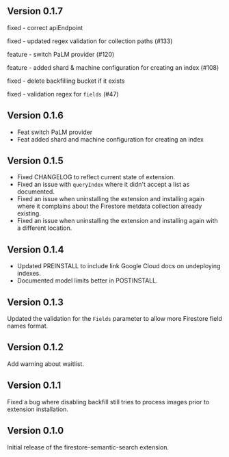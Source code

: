 ## Version 0.1.7


fixed - correct apiEndpoint

fixed - updated regex validation for collection paths (#133)

feature - switch PaLM provider (#120)

feature - added shard & machine configuration for creating an index (#108)

fixed - delete backfilling bucket if it exists

fixed - validation regex for `fields` (#47)

## Version 0.1.6

- Feat switch PaLM provider
- Feat added shard and machine configuration for creating an index

## Version 0.1.5

- Fixed CHANGELOG to reflect current state of extension.
- Fixed an issue with `queryIndex` where it didn't accept a list as documented.
- Fixed an issue when uninstalling the extension and installing again where it complains about the Firestore metdata collection already existing.
- Fixed an issue when uninstalling the extension and installing again with a different location.

## Version 0.1.4

- Updated PREINSTALL to include link Google Cloud docs on undeploying indexes.
- Documented model limits better in POSTINSTALL.

## Version 0.1.3

Updated the validation for the `Fields` parameter to allow more Firestore field names format.

## Version 0.1.2

Add warning about waitlist.

## Version 0.1.1

Fixed a bug where disabling backfill still tries to process images prior to extension installation.

## Version 0.1.0

Initial release of the firestore-semantic-search extension.
